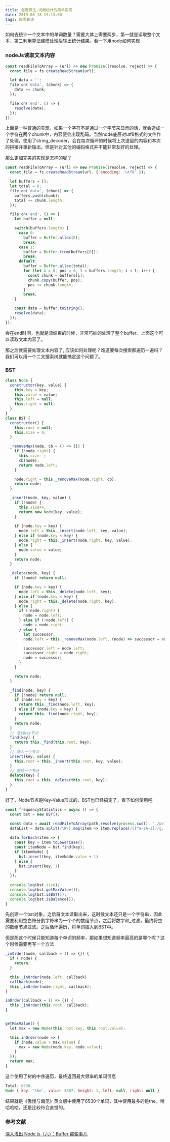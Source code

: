 ```yaml
---
title: 每周算法-词频统计的简单实现
date: 2019-08-18 19:13:50
tags: 每周算法
---
```


如何去统计一个文本中的单词数量？需要大体上需要两步，第一就是读取整个文本，第二利用算法建模处理后输出统计结果。看一下用node如何实现

### nodeJs读取文本内容

```js
const readFileToArray = (url) => new Promise((resolve, reject) => {
  const file = fs.createReadStream(url);

  let data = '';
  file.on('data', (chunk) => {
    data += chunk;
  });

  file.on('end', () => {
    resolve(data);
  });
});
```

上面是一种普通的实现，如果一个字符不是通过一个字节来显示的话，就会造成一个字符在两个chunk中，内容便会出现乱码。当然node底层对utf8格式的文件作了处理，使用了string_decoder，会在每次循环的时候将上次遗留的内容和本次的拼接并重新输出。但是针对其他的编码格式并不能非常友好的处理。

那么更加完美的实现是怎样的呢？

```js
const readFileToArray = (url) => new Promise((resolve, reject) => {
  const file = fs.createReadStream(url, { encoding: 'utf8' });

  let buffers = [];
  let total = 0;
  file.on('data', (chunk) => {
    buffers.push(chunk);
    total += chunk.length;
  });

  file.on('end', () => {
    let buffer = null;

    switch(buffers.length) {
      case 0: 
        buffer = Buffer.alloc(0);
        break;
      case 1:
        buffer = Buffer.from(buffers[0]);
        break;
      default:
        buffer = Buffer.alloc(total);
        for (let i = 0, pos = 0, l = buffers.length; i < l; i++) {
          const chunk = buffers[i];
          chunk.copy(buffer, pos);
          pos += chunk.length;
        }
        break;
    }

    const data = buffer.toString();
    resolve(data);
  });
});
```

会在end时间，也就是流结束的时候，非常巧妙的处理了整个buffer。上面这个可以读取文本内容了。

那之后就需要处理文本内容了, 应该如何处理呢？难道要每次搜索都遍历一遍吗？我们可以用一个二叉搜索树就能搞定这个问题了。


### BST

```js
class Node {
  constructor(key, value) {
    this.key = key;
    this.value = value;
    this.left = null;
    this.right = null;
  }
}
class BST {
  constructor() {
    this.root = null;
    this.size = 0;
  }

  _removeMax(node, cb = () => {}) {
    if (!node.right) {
      this.size--;
      cb(node);
      return node.left;
    }

    node.right = this._removeMax(node.right, cb);
    return node;
  }

  _insert(node, key, value) {
    if (!node) {
      this.size++;
      return new Node(key, value);
    }
  
    if (node.key > key) {
      node.left = this._insert(node.left, key, value);
    } else if (node.key < key) {
      node.right = this._insert(node.right, key, value);
    } else {
      node.value = value;
    }
    return node;
  }

  _delete(node, key) {
    if (!node) return null;

    if (node.key > key) {
      node.left = this._delete(node.left, key);
    } else if (node.key < key) {
      node.right = this._delete(node.right, key);
    } else {
      if (!node.right) {
        node = node.left;
      } else if (!node.left) {
        node = node.right;
      } else {
        let successor;
        node.left = this._removeMax(node.left, (node) => successor = node);

        successor.left = node.left;
        successor.right = node.right;
        node = successor;
      }
    }

    return node;
  }

  _find(node, key) {
    if (!node) return null;
    if (node.key > key) {
      return this._find(node.left, key);
    } else if (node.key < key) {
      return this._find(node.right, key);
    }
    return node;
  }
  // 查找key节点
  find(key) {
    return this._find(this.root, key);
  }
  // 插入一个节点
  insert(key, value) {
    this.root = this._insert(this.root, key, value);
  }
  // 删除一个节点
  delete(key) {
    this.root = this._delete(this.root, key);
  }
}
```

好了，Node节点是Key-Value形式的，BST也已经搞定了，看下如何使用吧

```js
const frequencyStatistics = async () => {
  const bst = new BST();

  const data = await readFileToArray(path.resolve(process.cwd(), './pride-and-prejudice.txt'))
  dataList = data.split(/\W/).map(item => item.replace(/([^a-zA-Z])/g, '')).filter(item => /[a-zA-Z]+/g.test(item));
 
  data.forEach(item => {
    const key = item.toLowerCase();
    const itemNode = bst.find(key);
    if (itemNode) {
      bst.insert(key, itemNode.value + 1)
    } else {
      bst.insert(key, 1)
    }
  });
 
  console.log(bst.size);
  console.log(bst.getMaxValue());
  console.log(bst.isBST());
  console.log(bst.isBalance());
}
```

先创建一个bst对象，之后将文本读取出来，这时候文本还只是一个字符串，因此需要利用空白符分割字符串为一个个的数组节点，之后将数字和_过滤，最终将空的数组节点过滤。之后循环遍历，将单词插入到BST中。

但是那这个时候只能知道每个单词的频率，那如果想知道频率最高的是哪个呢？这个时候需要再写一个方法

```js
_inOrder(node, callback = () => {}) {
  if (!node) {
    return;
  }

  this._inOrder(node.left, callback)
  callback(node);
  this._inOrder(node.right, callback);
}

inOrder(callback = () => {}) {
  this._inOrder(this.root, callback);
}


getMaxValue() {
  let max = new Node(this.root.key, this.root.value);

  this.inOrder(node => {
    if (node.value > max.value) {
      max = new Node(node.key, node.value);
    }
  });
  return max;
}
```

这个使用了树的中序遍历，最终返回最大频率的单词信息

```js
Total: 6530
Node { key: 'the', value: 4507, height: 1, left: null, right: null }
```
结果就是《傲慢与偏见》英文版中使用了6530个单词，其中使用最多的是the，哈哈哈哈，还是比较符合直觉的。


### 参考文献
[深入浅出 Node.js（六）：Buffer 那些事儿](https://www.infoq.cn/article/nodejs-about-buffer)
